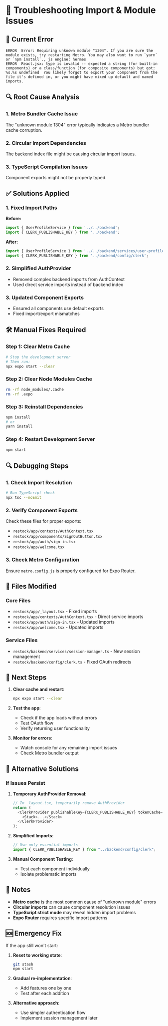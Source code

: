 # 🔧 Troubleshooting Import & Module Issues

## 🚨 Current Error
```
ERROR  Error: Requiring unknown module "1304". If you are sure the module exists, try restarting Metro. You may also want to run `yarn` or `npm install`., js engine: hermes
ERROR  React.jsx: type is invalid -- expected a string (for built-in components) or a class/function (for composite components) but got: %s.%s undefined  You likely forgot to export your component from the file it's defined in, or you might have mixed up default and named imports.
```

## 🔍 Root Cause Analysis

### 1. Metro Bundler Cache Issue
The "unknown module 1304" error typically indicates a Metro bundler cache corruption.

### 2. Circular Import Dependencies
The backend index file might be causing circular import issues.

### 3. TypeScript Compilation Issues
Component exports might not be properly typed.

## ✅ Solutions Applied

### 1. Fixed Import Paths
**Before:**
```typescript
import { UserProfileService } from '../../backend';
import { CLERK_PUBLISHABLE_KEY } from '../backend';
```

**After:**
```typescript
import { UserProfileService } from '../../backend/services/user-profile';
import { CLERK_PUBLISHABLE_KEY } from '../backend/config/clerk';
```

### 2. Simplified AuthProvider
- Removed complex backend imports from AuthContext
- Used direct service imports instead of backend index

### 3. Updated Component Exports
- Ensured all components use default exports
- Fixed import/export mismatches

## 🛠️ Manual Fixes Required

### Step 1: Clear Metro Cache
```bash
# Stop the development server
# Then run:
npx expo start --clear
```

### Step 2: Clear Node Modules Cache
```bash
rm -rf node_modules/.cache
rm -rf .expo
```

### Step 3: Reinstall Dependencies
```bash
npm install
# or
yarn install
```

### Step 4: Restart Development Server
```bash
npm start
```

## 🔍 Debugging Steps

### 1. Check Import Resolution
```bash
# Run TypeScript check
npx tsc --noEmit
```

### 2. Verify Component Exports
Check these files for proper exports:
- `restock/app/contexts/AuthContext.tsx`
- `restock/app/components/SignOutButton.tsx`
- `restock/app/auth/sign-in.tsx`
- `restock/app/welcome.tsx`

### 3. Check Metro Configuration
Ensure `metro.config.js` is properly configured for Expo Router.

## 📁 Files Modified

### Core Files
- `restock/app/_layout.tsx` - Fixed imports
- `restock/app/contexts/AuthContext.tsx` - Direct service imports
- `restock/app/auth/sign-in.tsx` - Updated imports
- `restock/app/welcome.tsx` - Updated imports

### Service Files
- `restock/backend/services/session-manager.ts` - New session management
- `restock/backend/config/clerk.ts` - Fixed OAuth redirects

## 🚀 Next Steps

1. **Clear cache and restart**:
   ```bash
   npx expo start --clear
   ```

2. **Test the app**:
   - Check if the app loads without errors
   - Test OAuth flow
   - Verify returning user functionality

3. **Monitor for errors**:
   - Watch console for any remaining import issues
   - Check Metro bundler output

## 🔧 Alternative Solutions

### If Issues Persist

1. **Temporary AuthProvider Removal**:
   ```typescript
   // In _layout.tsx, temporarily remove AuthProvider
   return (
     <ClerkProvider publishableKey={CLERK_PUBLISHABLE_KEY} tokenCache={tokenCache}>
       <Stack>...</Stack>
     </ClerkProvider>
   );
   ```

2. **Simplified Imports**:
   ```typescript
   // Use only essential imports
   import { CLERK_PUBLISHABLE_KEY } from "../backend/config/clerk";
   ```

3. **Manual Component Testing**:
   - Test each component individually
   - Isolate problematic imports

## 📝 Notes

- **Metro cache** is the most common cause of "unknown module" errors
- **Circular imports** can cause component resolution issues
- **TypeScript strict mode** may reveal hidden import problems
- **Expo Router** requires specific import patterns

## 🆘 Emergency Fix

If the app still won't start:

1. **Reset to working state**:
   ```bash
   git stash
   npm start
   ```

2. **Gradual re-implementation**:
   - Add features one by one
   - Test after each addition

3. **Alternative approach**:
   - Use simpler authentication flow
   - Implement session management later 